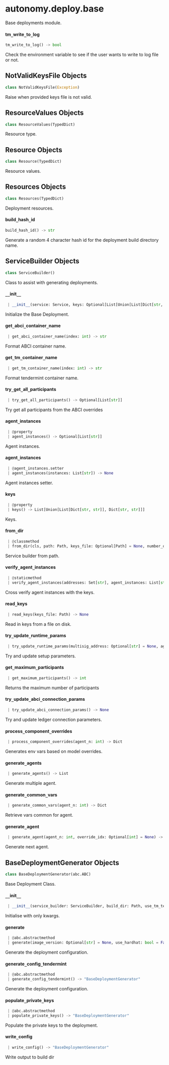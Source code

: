 <a name="autonomy.deploy.base"></a>
# autonomy.deploy.base

Base deployments module.

<a name="autonomy.deploy.base.tm_write_to_log"></a>
#### tm`_`write`_`to`_`log

```python
tm_write_to_log() -> bool
```

Check the environment variable to see if the user wants to write to log file or not.

<a name="autonomy.deploy.base.NotValidKeysFile"></a>
## NotValidKeysFile Objects

```python
class NotValidKeysFile(Exception)
```

Raise when provided keys file is not valid.

<a name="autonomy.deploy.base.ResourceValues"></a>
## ResourceValues Objects

```python
class ResourceValues(TypedDict)
```

Resource type.

<a name="autonomy.deploy.base.Resource"></a>
## Resource Objects

```python
class Resource(TypedDict)
```

Resource values.

<a name="autonomy.deploy.base.Resources"></a>
## Resources Objects

```python
class Resources(TypedDict)
```

Deployment resources.

<a name="autonomy.deploy.base.build_hash_id"></a>
#### build`_`hash`_`id

```python
build_hash_id() -> str
```

Generate a random 4 character hash id for the deployment build directory name.

<a name="autonomy.deploy.base.ServiceBuilder"></a>
## ServiceBuilder Objects

```python
class ServiceBuilder()
```

Class to assist with generating deployments.

<a name="autonomy.deploy.base.ServiceBuilder.__init__"></a>
#### `__`init`__`

```python
 | __init__(service: Service, keys: Optional[List[Union[List[Dict[str, str]], Dict[str, str]]]] = None, agent_instances: Optional[List[str]] = None, apply_environment_variables: bool = False, service_hash_id: Optional[str] = None, service_offset: int = 0) -> None
```

Initialize the Base Deployment.

<a name="autonomy.deploy.base.ServiceBuilder.get_abci_container_name"></a>
#### get`_`abci`_`container`_`name

```python
 | get_abci_container_name(index: int) -> str
```

Format ABCI container name.

<a name="autonomy.deploy.base.ServiceBuilder.get_tm_container_name"></a>
#### get`_`tm`_`container`_`name

```python
 | get_tm_container_name(index: int) -> str
```

Format tendermint container name.

<a name="autonomy.deploy.base.ServiceBuilder.try_get_all_participants"></a>
#### try`_`get`_`all`_`participants

```python
 | try_get_all_participants() -> Optional[List[str]]
```

Try get all participants from the ABCI overrides

<a name="autonomy.deploy.base.ServiceBuilder.agent_instances"></a>
#### agent`_`instances

```python
 | @property
 | agent_instances() -> Optional[List[str]]
```

Agent instances.

<a name="autonomy.deploy.base.ServiceBuilder.agent_instances"></a>
#### agent`_`instances

```python
 | @agent_instances.setter
 | agent_instances(instances: List[str]) -> None
```

Agent instances setter.

<a name="autonomy.deploy.base.ServiceBuilder.keys"></a>
#### keys

```python
 | @property
 | keys() -> List[Union[List[Dict[str, str]], Dict[str, str]]]
```

Keys.

<a name="autonomy.deploy.base.ServiceBuilder.from_dir"></a>
#### from`_`dir

```python
 | @classmethod
 | from_dir(cls, path: Path, keys_file: Optional[Path] = None, number_of_agents: Optional[int] = None, agent_instances: Optional[List[str]] = None, apply_environment_variables: bool = False, dev_mode: bool = False, service_hash_id: Optional[str] = None, service_offset: int = 0) -> "ServiceBuilder"
```

Service builder from path.

<a name="autonomy.deploy.base.ServiceBuilder.verify_agent_instances"></a>
#### verify`_`agent`_`instances

```python
 | @staticmethod
 | verify_agent_instances(addresses: Set[str], agent_instances: List[str]) -> None
```

Cross verify agent instances with the keys.

<a name="autonomy.deploy.base.ServiceBuilder.read_keys"></a>
#### read`_`keys

```python
 | read_keys(keys_file: Path) -> None
```

Read in keys from a file on disk.

<a name="autonomy.deploy.base.ServiceBuilder.try_update_runtime_params"></a>
#### try`_`update`_`runtime`_`params

```python
 | try_update_runtime_params(multisig_address: Optional[str] = None, agent_instances: Optional[List[str]] = None, consensus_threshold: Optional[int] = None) -> None
```

Try and update setup parameters.

<a name="autonomy.deploy.base.ServiceBuilder.get_maximum_participants"></a>
#### get`_`maximum`_`participants

```python
 | get_maximum_participants() -> int
```

Returns the maximum number of participants

<a name="autonomy.deploy.base.ServiceBuilder.try_update_abci_connection_params"></a>
#### try`_`update`_`abci`_`connection`_`params

```python
 | try_update_abci_connection_params() -> None
```

Try and update ledger connection parameters.

<a name="autonomy.deploy.base.ServiceBuilder.process_component_overrides"></a>
#### process`_`component`_`overrides

```python
 | process_component_overrides(agent_n: int) -> Dict
```

Generates env vars based on model overrides.

<a name="autonomy.deploy.base.ServiceBuilder.generate_agents"></a>
#### generate`_`agents

```python
 | generate_agents() -> List
```

Generate multiple agent.

<a name="autonomy.deploy.base.ServiceBuilder.generate_common_vars"></a>
#### generate`_`common`_`vars

```python
 | generate_common_vars(agent_n: int) -> Dict
```

Retrieve vars common for agent.

<a name="autonomy.deploy.base.ServiceBuilder.generate_agent"></a>
#### generate`_`agent

```python
 | generate_agent(agent_n: int, override_idx: Optional[int] = None) -> Dict[Any, Any]
```

Generate next agent.

<a name="autonomy.deploy.base.BaseDeploymentGenerator"></a>
## BaseDeploymentGenerator Objects

```python
class BaseDeploymentGenerator(abc.ABC)
```

Base Deployment Class.

<a name="autonomy.deploy.base.BaseDeploymentGenerator.__init__"></a>
#### `__`init`__`

```python
 | __init__(service_builder: ServiceBuilder, build_dir: Path, use_tm_testnet_setup: bool = False, dev_mode: bool = False, packages_dir: Optional[Path] = None, open_aea_dir: Optional[Path] = None, image_author: Optional[str] = None, resources: Optional[Resources] = None)
```

Initialise with only kwargs.

<a name="autonomy.deploy.base.BaseDeploymentGenerator.generate"></a>
#### generate

```python
 | @abc.abstractmethod
 | generate(image_version: Optional[str] = None, use_hardhat: bool = False, use_acn: bool = False) -> "BaseDeploymentGenerator"
```

Generate the deployment configuration.

<a name="autonomy.deploy.base.BaseDeploymentGenerator.generate_config_tendermint"></a>
#### generate`_`config`_`tendermint

```python
 | @abc.abstractmethod
 | generate_config_tendermint() -> "BaseDeploymentGenerator"
```

Generate the deployment configuration.

<a name="autonomy.deploy.base.BaseDeploymentGenerator.populate_private_keys"></a>
#### populate`_`private`_`keys

```python
 | @abc.abstractmethod
 | populate_private_keys() -> "BaseDeploymentGenerator"
```

Populate the private keys to the deployment.

<a name="autonomy.deploy.base.BaseDeploymentGenerator.write_config"></a>
#### write`_`config

```python
 | write_config() -> "BaseDeploymentGenerator"
```

Write output to build dir

